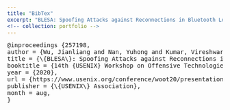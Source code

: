 ```yaml
---
title: "BibTex"
excerpt: "BLESA: Spoofing Attacks against Reconnections in Bluetooth Low Energy"
<!-- collection: portfolio -->
---
```


<pre>
@inproceedings {257198,
author = {Wu, Jianliang and Nan, Yuhong and Kumar, Vireshwar and Tian, Dave (Jing) and Bianchi, Antonio and Payer, Mathias and Xu, Dongyan},
title = {\{BLESA\}: Spoofing Attacks against Reconnections in Bluetooth Low Energy},
booktitle = {14th {USENIX} Workshop on Offensive Technologies (\{WOOT\} 20)},
year = {2020},
url = {https://www.usenix.org/conference/woot20/presentation/wu},
publisher = {\{USENIX\} Association},
month = aug,
}
</pre>

